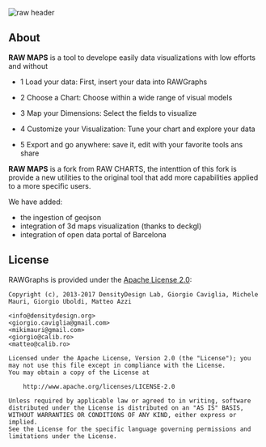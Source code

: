 ![raw header](imgs/raw_header.jpg)

## About

**RAW MAPS** is a tool to develope easily data visualizations with low efforts and without

- 1 Load your data: First, insert your data into RAWGraphs

- 2 Choose a Chart: Choose within a wide range of visual models

- 3 Map your Dimensions: Select the fields to visualize

- 4 Customize your Visualization: Tune your chart and explore your data

- 5 Export and go anywhere: save it, edit with your favorite tools ans share


**RAW MAPS** is a fork from RAW CHARTS, the intenttion of this fork is provide a new utilities to the original tool that add more capabilities applied to a more specific users.

We have added:

- the ingestion of geojson
- integration of 3d maps visualization (thanks to deckgl)
- integration of open data portal of Barcelona


## License

RAWGraphs is provided under the [Apache License 2.0](https://github.com/densitydesign/raw/blob/master/LICENSE):

	Copyright (c), 2013-2017 DensityDesign Lab, Giorgio Caviglia, Michele Mauri, Giorgio Uboldi, Matteo Azzi
	
	<info@densitydesign.org>
	<giorgio.caviglia@gmail.com>
	<mikimauri@gmail.com>
	<giorgio@calib.ro>
	<matteo@calib.ro>
	
	Licensed under the Apache License, Version 2.0 (the "License"); you may not use this file except in compliance with the License.
	You may obtain a copy of the License at
	
		http://www.apache.org/licenses/LICENSE-2.0
	
	Unless required by applicable law or agreed to in writing, software distributed under the License is distributed on an "AS IS" BASIS, WITHOUT WARRANTIES OR CONDITIONS OF ANY KIND, either express or implied.
	See the License for the specific language governing permissions and limitations under the License.
